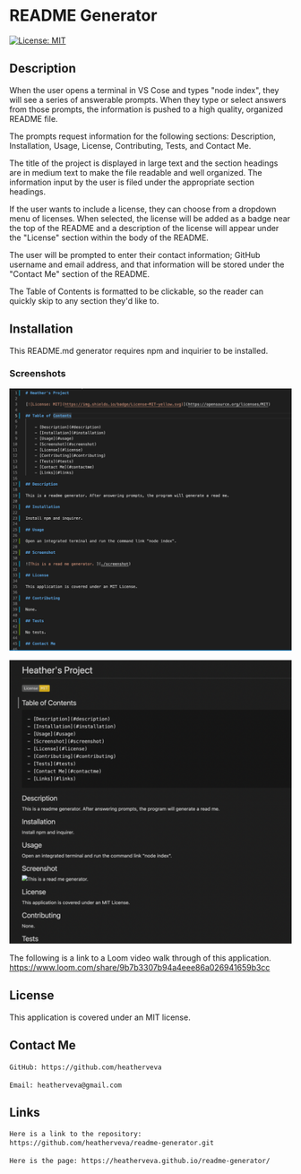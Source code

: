 # README Generator

[![License: MIT](https://img.shields.io/badge/License-MIT-yellow.svg)](https://opensource.org/licenses/MIT)

## Description

When the user opens a terminal in VS Cose and types "node index", they will see a series of answerable prompts. When they type or select answers from those prompts, the information is pushed to a high quality, organized README file.

The prompts request information for the following sections: Description, Installation, Usage, License, Contributing, Tests, and Contact Me.

The title of the project is displayed in large text and the section headings are in medium text to make the file readable and well organized. The information input by the user is filed under the appropriate section headings.

If the user wants to include a license, they can choose from a dropdown menu of licenses. When selected, the license will be added as a badge near the top of the README and a description of the license will appear under the "License" section within the body of the README.

The user will be prompted to enter their contact information; GitHub username and email address, and that information will be stored under the "Contact Me" section of the README.

The Table of Contents is formatted to be clickable, so the reader can quickly skip to any section they'd like to.

## Installation

This README.md generator requires npm and inquirier to be installed.

### Screenshots

![This is a screenshot of a README.md generated from the terminal.](./assets/readmescreenshot.png)

![This is a screenshot of a README.md preview generated from the terminal. It displays a license in the upper right corner of the file.](./assets/readmepreview.png)

The following is a link to a Loom video walk through of this application.
https://www.loom.com/share/9b7b3307b94a4eee86a026941659b3cc

## License

This application is covered under an MIT license.

## Contact Me

    GitHub: https://github.com/heatherveva

    Email: heatherveva@gmail.com

## Links

    Here is a link to the repository: https://github.com/heatherveva/readme-generator.git

    Here is the page: https://heatherveva.github.io/readme-generator/
